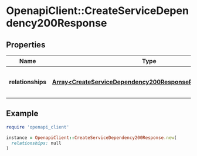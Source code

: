 # OpenapiClient::CreateServiceDependency200Response

## Properties

| Name | Type | Description | Notes |
| ---- | ---- | ----------- | ----- |
| **relationships** | [**Array&lt;CreateServiceDependency200ResponseRelationshipsInner&gt;**](CreateServiceDependency200ResponseRelationshipsInner.md) | List of all the technical service&#39;s dependencies | [optional] |

## Example

```ruby
require 'openapi_client'

instance = OpenapiClient::CreateServiceDependency200Response.new(
  relationships: null
)
```

